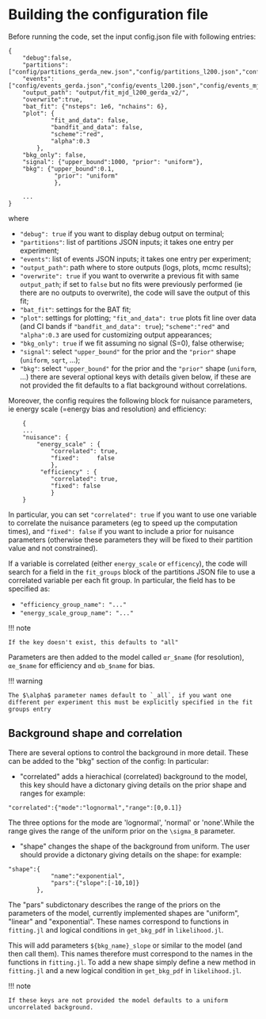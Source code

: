 # Building the configuration file
Before running the code, set the input config.json file with following entries:

```
{
    "debug":false,
    "partitions":["config/partitions_gerda_new.json","config/partitions_l200.json","config/partitions_mjd_new.json"],
    "events":    ["config/events_gerda.json","config/events_l200.json","config/events_mjd_new_part.json"],
    "output_path": "output/fit_mjd_l200_gerda_v2/",
    "overwrite":true,
    "bat_fit": {"nsteps": 1e6, "nchains": 6},
    "plot": {
            "fit_and_data": false,
            "bandfit_and_data": false,
            "scheme":"red",
            "alpha":0.3
        },
    "bkg_only": false,
    "signal": {"upper_bound":1000, "prior": "uniform"},
    "bkg": {"upper_bound":0.1,
             "prior": "uniform"
             },

    ...
}
```

where
- `"debug": true` if you want to display debug output on terminal;
- `"partitions"`: list of partitions JSON inputs; it takes one entry per experiment;
- `"events"`: list of events JSON inputs; it takes one entry per experiment;
- `"output_path"`: path where to store outputs (logs, plots, mcmc results);
- `"overwrite": true` if you want to overwrite a previous fit with same `output_path`; if set to `false` but no fits were previously performed (ie there are no outputs to overwrite), the code will save the output of this fit;
- `"bat_fit"`: settings for the BAT fit;
- `"plot"`: settings for plotting; `"fit_and_data": true` plots fit line over data (and CI bands if `"bandfit_and_data": true`); `"scheme":"red"` and `"alpha":0.3` are used for customizing output appearances;
- `"bkg_only": true` if we fit assuming no signal (S=0), false otherwise;
- `"signal"`: select `"upper_bound"` for the prior and the `"prior"` shape (`uniform`, `sqrt`, ...);
- `"bkg"`: select `"upper_bound"` for the prior and the `"prior"` shape (`uniform`, ...) there are several optional keys with details given below, if these are not provided the fit defaults to a flat background without correlations.


Moreover, the config requires the following block for nuisance parameters, ie energy scale (=energy bias and resolution) and efficiency:
```
    {
    ...
    "nuisance": { 
        "energy_scale" : {
            "correlated": true,
            "fixed":     false
            },
         "efficiency" : {
            "correlated": true,
            "fixed": false
            }
    }
```

In particular, you can set `"correlated": true` if you want to use one variable to correlate the nuisance parameters (eg to speed up the computation times), and `"fixed": false` if you want to include a prior for nuisance parameters (otherwise these parameters they will be fixed to their partition value and not constrained).
 
If a variable is correlated (either `energy_scale` or `efficency`), the code will search for a field in the `fit_groups` block of the partitions JSON file to use a correlated variable per each fit group. 
In particular, the field has to be specified as:
- `"efficiency_group_name": "..."`
- `"energy_scale_group_name": "..."`

!!! note

    If the key doesn't exist, this defaults to "all"
 
Parameters are then added to the model called `αr_$name` (for resolution), `αe_$name` for efficiency and `αb_$name` for bias.
 
!!! warning

    The $\alpha$ parameter names default to `_all`, if you want one different per experiment this must be explicitly specified in the fit groups entry

## Background shape and correlation
There are several options to control the background in more detail. These can be added to the "bkg" section of the config:
In particular:
 - "correlated" adds a hierachical (correlated) background to the model, this key should have a dictonary giving details on the prior shape and ranges for example:

```
"correlated":{"mode":"lognormal","range":[0,0.1]}
```

The three options for the mode are 'lognormal', 'normal' or 'none'.While the range gives the range of the uniform prior on the `\sigma_B` parameter.
- "shape" changes the shape of the background from uniform. The user should provide a dictonary giving details on the shape:
for example:

```
"shape":{
            "name":"exponential",
            "pars":{"slope":[-10,10]}
        },
```

The "pars" subdictonary describes the range of the priors on the parameters of the model, currently implemented shapes are "uniform", "linear" and "exponential". These names correspond to functions in `fitting.jl` and logical conditions in `get_bkg_pdf` in `likelihood.jl`.

This will add parameters `${bkg_name}_slope` or similar to the model (and then call them). This names therefore must correspond to the names in the functions in `fitting.jl`. To add a new shape simply define a new method in `fitting.jl` and a new logical condition in `get_bkg_pdf` in `likelihood.jl`.

!!! note

    If these keys are not provided the model defaults to a uniform uncorrelated background.
